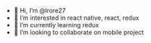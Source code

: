 - 🥰 Hi, I’m @lrore27
- 👀 I’m interested in react native, react, redux
- 🌱 I’m currently learning redux
- 💞️ I’m looking to collaborate on mobile project

<!---
lrore27/lrore27 is a ✨ special ✨ repository because its `README.md` (this file) appears on your GitHub profile.
You can click the Preview link to take a look at your changes.
--->
